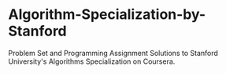 # Algorithm-Specialization-by-Stanford
 Problem Set and Programming Assignment Solutions to Stanford University's Algorithms Specialization on Coursera.
